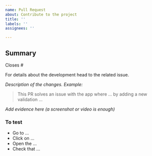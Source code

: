 ```yaml
---
name: Pull Request
about: Contribute to the project
title: ''
labels: ''
assignees: ''

---
```


## Summary

Closes #<issue>

For details about the development head to the related issue.

*Description of the changes.*
*Example:*
> This PR solves an issue with the app where ... by adding a new validation ...

*Add evidence here (a screenshot or video is enough)*

### To test
- Go to ...
- Click on ... 
- Open the ...
- Check that ...
